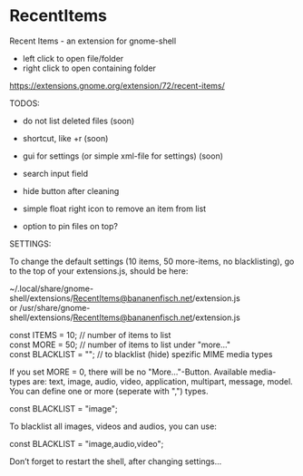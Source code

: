 # RecentItems
Recent Items - an extension for gnome-shell
- left click to open file/folder
- right click to open containing folder

https://extensions.gnome.org/extension/72/recent-items/

TODOS:

- do not list deleted files (soon)
- shortcut, like <super>+r (soon)
- gui for settings (or simple xml-file for settings) (soon)

- search input field
- hide button after cleaning
- simple float right icon to remove an item from list
- option to pin files on top?

SETTINGS:

To change the default settings (10 items, 50 more-items, no blacklisting), go to the top of your extensions.js, should be here:

~/.local/share/gnome-shell/extensions/RecentItems@bananenfisch.net/extension.js  
or /usr/share/gnome-shell/extensions/RecentItems@bananenfisch.net/extension.js

const ITEMS = 10;       // number of items to list  
const MORE = 50;        // number of items to list under "more..."  
const BLACKLIST = "";   // to blacklist (hide) spezific MIME media types

If you set MORE = 0, there will be no "More..."-Button. Available media-types are: text, image, audio, video, application, multipart, message, model. You can define one or more (seperate with ",") types.

const BLACKLIST = "image";

To blacklist all images, videos and audios, you can use:
	
const BLACKLIST = "image,audio,video";

Don’t forget to restart the shell, after changing settings...
